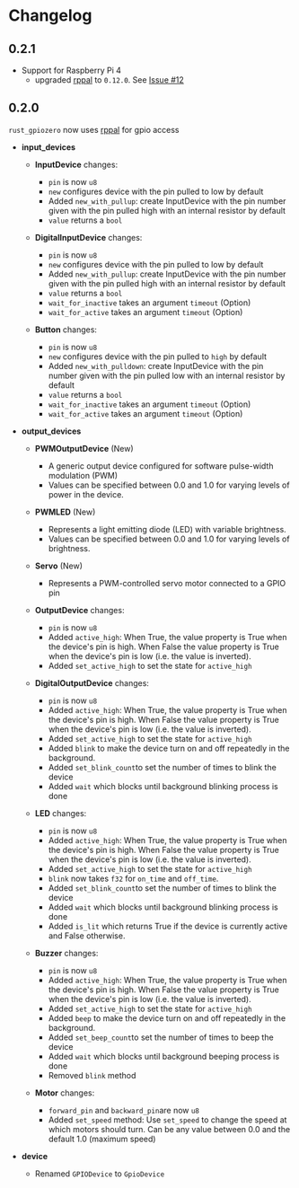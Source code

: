 # Changelog

## 0.2.1

* Support for Raspberry Pi 4
  - upgraded [rppal](https://github.com/golemparts/rppal/) to `0.12.0`. See [Issue #12](https://github.com/rahul-thakoor/rust_gpiozero/issues/23)

## 0.2.0
`rust_gpiozero` now uses [rppal](https://github.com/golemparts/rppal/) for gpio access

* **input_devices**
  - **InputDevice** changes:
    + `pin` is now `u8`
    + `new` configures device with the pin pulled to low by default 
    + Added `new_with_pullup`: create InputDevice with the pin number given with the pin pulled high with an internal resistor by default
    + `value` returns a `bool`

  - **DigitalInputDevice** changes:
    + `pin` is now `u8`
    + `new` configures device with the pin pulled to low by default 
    + Added `new_with_pullup`: create InputDevice with the pin number given with the pin pulled high with an internal resistor by default
    + `value` returns a `bool`
    + `wait_for_inactive` takes an argument `timeout` (Option<f32>)
    + `wait_for_active` takes an argument `timeout` (Option<f32>)
    
  - **Button** changes:
    + `pin` is now `u8`
    + `new` configures device with the pin pulled to `high` by default 
    + Added `new_with_pulldown`: create InputDevice with the pin number given with the pin pulled low with an internal resistor by default
    + `value` returns a `bool`
    + `wait_for_inactive` takes an argument `timeout` (Option<f32>)
    + `wait_for_active` takes an argument `timeout` (Option<f32>)
    
* **output_devices**
  - **PWMOutputDevice** (New)
    + A generic output device configured for software pulse-width modulation (PWM)
    + Values can be specified between 0.0 and 1.0 for varying levels of power in the device.
    
  - **PWMLED** (New)
    + Represents a light emitting diode (LED) with variable brightness.
    + Values can be specified between 0.0 and 1.0 for varying levels of brightness.
 
  - **Servo** (New)
    + Represents a PWM-controlled servo motor connected to a GPIO pin
    
  - **OutputDevice** changes:
    + `pin` is now `u8`
    + Added `active_high`: When True, the value property is True when the device's pin is high. When False the value property is True when the device's pin is low (i.e. the value is inverted).
    + Added `set_active_high` to set the state for `active_high`
    
  - **DigitalOutputDevice** changes:
    + `pin` is now `u8`
    + Added `active_high`: When True, the value property is True when the device's pin is high. When False the value property is True when the device's pin is low (i.e. the value is inverted).
    + Added `set_active_high` to set the state for `active_high`
    + Added `blink` to make the device turn on and off repeatedly in the background. 
    + Added `set_blink_count`to set the number of times to blink the device
    + Added `wait` which blocks until background blinking process is done
    
  - **LED** changes:
    + `pin` is now `u8`
    + Added `active_high`: When True, the value property is True when the device's pin is high. When False the value property is True when the device's pin is low (i.e. the value is inverted).
    + Added `set_active_high` to set the state for `active_high`
    + `blink` now takes `f32` for `on_time` and `off_time`. 
    + Added `set_blink_count`to set the number of times to blink the device
    + Added `wait` which blocks until background blinking process is done
    + Added `is_lit` which returns True if the device is currently active and False otherwise.
    
  - **Buzzer** changes:
    + `pin` is now `u8`
    + Added `active_high`: When True, the value property is True when the device's pin is high. When False the value property is True when the device's pin is low (i.e. the value is inverted).
    + Added `set_active_high` to set the state for `active_high`
    + Added `beep` to make the device turn on and off repeatedly in the background. 
    + Added `set_beep_count`to set the number of times to beep the device
    + Added `wait` which blocks until background beeping process is done
    + Removed `blink` method
    
  - **Motor** changes:
    + `forward_pin` and `backward_pin`are now `u8`
    + Added `set_speed` method:  Use `set_speed` to change the speed at which motors should turn. Can be any value between 0.0 and the default 1.0 (maximum speed)

* **device**
  - Renamed `GPIODevice` to `GpioDevice`
